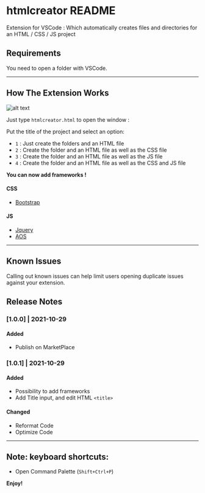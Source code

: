 # htmlcreator README

Extension for VSCode : Which automatically creates files and directories for an HTML / CSS / JS project

## Requirements

You need to open a folder with VSCode.

-----------------------------------------------------------------------------------------------------------

## How The Extension Works

![alt text](https://media.giphy.com/media/TkCNsSRkZyocRwc2Gg/giphy.gif "How to work")

Just type `htmlcreator.html` to open the window :

Put the title of the project
and select an option:

* `1` : Just create the folders and an HTML file
* `2` : Create the folder and an HTML file as well as the CSS file
* `3` : Create the folder and an HTML file as well as the JS file
* `4` : Create the folder and an HTML file as well as the CSS and JS file

**You can now add frameworks !**

#### CSS
* [Bootstrap](https://getbootstrap.com/)

#### JS
* [Jquery](https://jquery.com/)
* [AOS](https://github.com/michalsnik/aos)

-----------------------------------------------------------------------------------------------------------

## Known Issues

Calling out known issues can help limit users opening duplicate issues against your extension.

## Release Notes
### [1.0.0] | 2021-10-29
#### Added
- Publish on MarketPlace

### [1.0.1] | 2021-10-29
#### Added
- Possibility to add frameworks
- Add Title input, and edit HTML `<title>`
#### Changed
- Reformat Code
- Optimize Code


-----------------------------------------------------------------------------------------------------------

## Note: keyboard shortcuts:

* Open Command Palette (`Shift+Ctrl+P`)

**Enjoy!**
